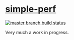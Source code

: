[simple-perf][site]
===================

[![master branch build status][build-icon]][build-link]

Very much a work in progress.

[site]: https://skeoh.com/simple-perf/
[build-icon]: https://travis-ci.org/j-/simple-perf.svg?branch=master
[build-link]: https://travis-ci.org/j-/simple-perf
